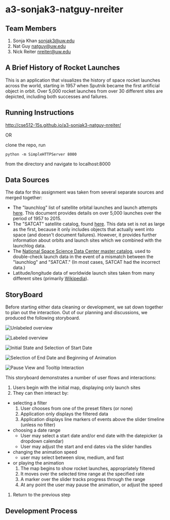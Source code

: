 a3-sonjak3-natguy-nreiter
===============

## Team Members

1. Sonja Khan sonjak3@uw.edu
2. Nat Guy natguy@uw.edu
3. Nick Reiter nreiter@uw.edu

## A Brief History of Rocket Launches

This is an application that visualizes the history of space rocket launches across the world, starting in 1957 when Sputnik became the first artificial object in orbit. Over 5,000 rocket launches from over 30 different sites are depicted, including both successes and failures.

## Running Instructions

http://cse512-15s.github.io/a3-sonjak3-natguy-nreiter/

OR

clone the repo, run

```python -m SimpleHTTPServer 8000``` 

from the directory and navigate to localhost:8000

## Data Sources

The data for this assignment was taken from several separate sources and merged together:

* The "launchlog" list of satellite orbital launches and launch attempts [here](http://planet4589.org/space/log/launchlog.txt). This document provides details on over 5,000 launches over the period of 1957 to 2015.
* The "SATCAT" satellite catalog, found [here](https://celestrak.com/pub/satcat.txt). This data set is not as large as the first, because it only includes objects that actually went into space (and doesn't document failures). However, it provides further information about orbits and launch sites which we combined with the launchlog data.
* The [National Space Science Data Center master catalog](http://nssdc.gsfc.nasa.gov/nmc/), used to double-check launch data in the event of a mismatch between the "launchlog" and "SATCAT." (In most cases, SATCAT had the incorrect data.)
* Latitude/longitude data of worldwide launch sites taken from many different sites (primarily [Wikipedia](https://www.wikipedia.org/)).

## StoryBoard

Before starting either data cleaning or development, we sat down together to plan out the interaction. Out of our planning and discussions, we produced the following storyboard.

![Unlabeled overview](/images/overview_unlabeled.jpg "Unlabeled Overview")

![Labeled overview](/images/overview_labeled.jpg "Labeled Overview")

![Initial State and Selection of Start Date](/images/initial_and_start_date.jpg "Initial State and Selection of Start Date")

![Selection of End Date and Beginning of Animation](/images/end_date_and_animation.jpg "Selection of End Date and Beginning of Animation")

![Pause View and Tooltip Interaction](/images/pause_and_tooltip.jpg "Pause View and Tooltip Interaction")

This storyboard demonstrates a number of user flows and interactions:

1. Users begin with the initial map, displaying only launch sites
1. They can then interact by:
  * selecting a filter
    1. User chooses from one of the preset filters (or none)
    1. Application only displays the filtered data
    1. Application displays line markers of events above the slider timeline (unless no filter)
  * choosing a date range
    * User may select a start date and/or end date with the datepicker (a dropdown calendar)
    * User may adjust the start and end dates via the slider handles
  * changing the animation speed
    * user may select between slow, medium, and fast
  * or playing the animation
    1. The map begins to show rocket launches, appropriately filtered
    1. It moves over the selected time range at the specified rate
    1. A marker over the slider tracks progress through the range
    1. At any point the user may pause the animation, or adjust the speed
1. Return to the previous step

## Development Process
